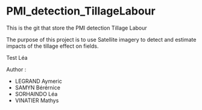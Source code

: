 # PMI_detection_TillageLabour
This is the git that store the PMI detection Tillage Labour

The purpose of this project is to use Satellite imagery to detect and estimate impacts of the tillage effect on fields.

Test Léa

Author :
- LEGRAND Aymeric
- SAMYN Bérérnice
- SORHAINDO Léa
- VINATIER Mathys
